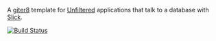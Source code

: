 A [giter8][g8] template for [Unfiltered][unfiltered] applications that
talk to a database with [Slick][slick].

[![Build Status](https://secure.travis-ci.org/unfiltered/unfiltered-slick.g8.png)](http://travis-ci.org/unfiltered/unfiltered-slick.g8)

[g8]: http://github.com/foundweekends/giter8#readme
[unfiltered]: http://unfiltered.databinder.net/Unfiltered.html
[slick]: http://slick.lightbend.com/
